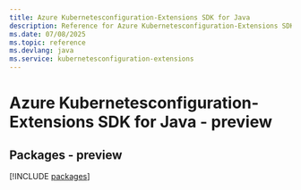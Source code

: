```yaml
---
title: Azure Kubernetesconfiguration-Extensions SDK for Java
description: Reference for Azure Kubernetesconfiguration-Extensions SDK for Java
ms.date: 07/08/2025
ms.topic: reference
ms.devlang: java
ms.service: kubernetesconfiguration-extensions
---
```

# Azure Kubernetesconfiguration-Extensions SDK for Java - preview
## Packages - preview
[!INCLUDE [packages](kubernetesconfiguration-extensions-index.md)]